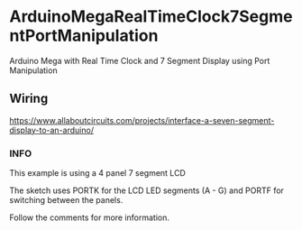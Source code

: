 # ArduinoMegaRealTimeClock7SegmentPortManipulation
Arduino Mega with Real Time Clock and 7 Segment Display using Port Manipulation

## Wiring
https://www.allaboutcircuits.com/projects/interface-a-seven-segment-display-to-an-arduino/

### INFO
This example is using a 4 panel 7 segment LCD

The sketch uses PORTK for the LCD LED segments (A - G) and
PORTF for switching between the panels.

Follow the comments for more information.


